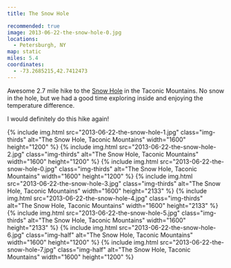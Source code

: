 ```yaml
---
title: The Snow Hole

recommended: true
image: 2013-06-22-the-snow-hole-0.jpg
locations:
  - Petersburgh, NY
map: static
miles: 5.4
coordinates:
  - -73.2685215,42.7412473
---
```


Awesome 2.7 mile hike to the [Snow Hole](http://www.taconichiking.com/snow-hole.php) in the Taconic Mountains. No snow in the hole, but we had a good time exploring inside and enjoying the temperature difference.

I would definitely do this hike again!

<div class="photos">
{% include img.html src="2013-06-22-the-snow-hole-1.jpg" class="img-thirds" alt="The Snow Hole, Taconic Mountains" width="1600" height="1200" %}
{% include img.html src="2013-06-22-the-snow-hole-2.jpg" class="img-thirds" alt="The Snow Hole, Taconic Mountains" width="1600" height="1200" %}
{% include img.html src="2013-06-22-the-snow-hole-0.jpg" class="img-thirds" alt="The Snow Hole, Taconic Mountains" width="1600" height="1200" %}
{% include img.html src="2013-06-22-the-snow-hole-3.jpg" class="img-thirds" alt="The Snow Hole, Taconic Mountains" width="1600" height="2133" %}
{% include img.html src="2013-06-22-the-snow-hole-4.jpg" class="img-thirds" alt="The Snow Hole, Taconic Mountains" width="1600" height="2133" %}
{% include img.html src="2013-06-22-the-snow-hole-5.jpg" class="img-thirds" alt="The Snow Hole, Taconic Mountains" width="1600" height="2133" %}
{% include img.html src="2013-06-22-the-snow-hole-6.jpg" class="img-half" alt="The Snow Hole, Taconic Mountains" width="1600" height="1200" %}
{% include img.html src="2013-06-22-the-snow-hole-7.jpg" class="img-half" alt="The Snow Hole, Taconic Mountains" width="1600" height="1200" %}
</div>
